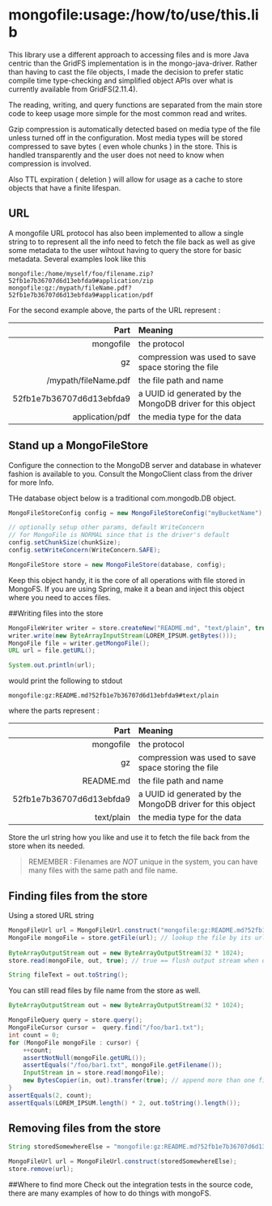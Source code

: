mongofile:usage:/how/to/use/this.lib
=======
This library use a different approach to accessing files and is more Java centric than the GridFS implementation is in the mongo-java-driver. Rather than having to cast the file objects, I made the decision to prefer static compile time type-checking and simplified object APIs over what is currently available from GridFS(2.11.4). 

The reading, writing, and query functions are separated from the main store code to keep usage more simple for the most common read and writes. 

Gzip compression is automatically detected based on media type of the file unless turned off in the configuration. Most media types will be stored compressed to save bytes ( even whole chunks ) in the store. This is handled transparently and the user does not need to know when compression is involved.

Also TTL expiration ( deletion ) will allow for usage as a cache to store objects that have a finite lifespan.

## URL 
A mongofile URL protocol has also been implemented to allow a single string to to represent all the info need to fetch the file back as well as give some metadata to the user wihtout having to query the store for basic metadata. Several examples look like this 

```
mongofile:/home/myself/foo/filename.zip?52fb1e7b36707d6d13ebfda9#application/zip
mongofile:gz:/mypath/fileName.pdf?52fb1e7b36707d6d13ebfda9#application/pdf
``` 
For the second example above, the parts of the URL represent :

| Part | Meaning |
| ----:|:--- |
| mongofile | the protocol |
| gz | compression was used to save space storing the file |
| /mypath/fileName.pdf | the file path and name |
| 52fb1e7b36707d6d13ebfda9 | a UUID id generated by the MongoDB driver for this object |
| application/pdf | the media type for the data |





## Stand up a MongoFileStore

Configure the connection to the MongoDB server and database in whatever fashion is available to you. Consult the MongoClient class from the driver for more Info.
 
THe database object below is a traditional com.mongodb.DB object.
```Java
MongoFileStoreConfig config = new MongoFileStoreConfig("myBucketName");

// optionally setup other params, default WriteConcern 
// for MongoFile is NORMAL since that is the driver's default
config.setChunkSize(chunkSize);
config.setWriteConcern(WriteConcern.SAFE);

MongoFileStore store = new MongoFileStore(database, config);
```
Keep this object handy, it is the core of all operations with file stored in MongoFS. If you are using Spring, make it a bean and inject this object where you need to acces files.





##Writing files into the store

```Java
MongoFileWriter writer = store.createNew("README.md", "text/plain", true);
writer.write(new ByteArrayInputStream(LOREM_IPSUM.getBytes()));
MongoFile file = writer.getMongoFile();
URL url = file.getURL();

System.out.println(url);
```
would print the following to stdout

```
mongofile:gz:README.md?52fb1e7b36707d6d13ebfda9#text/plain
```
where the parts represent : 

| Part | Meaning |
| ----:|:--- |
| mongofile | the protocol |
| gz | compression was used to save space storing the file |
| README.md | the file path and name |
| 52fb1e7b36707d6d13ebfda9 | a UUID id generated by the MongoDB driver for this object |
| text/plain | the media type for the data |

Store the url string how you like and use it to fetch the file back from the store when its needed. 

> REMEMBER : Filenames are *NOT* unique in the system, you can have many files with the same path and file name.




## Finding files from the store
Using a stored URL string 

```Java
MongoFileUrl url = MongoFileUrl.construct("mongofile:gz:README.md?52fb1e7b36707d6d13ebfda9#text/plain");
MongoFile mongoFile = store.getFile(url); // lookup the file by its url
  
ByteArrayOutputStream out = new ByteArrayOutputStream(32 * 1024);
store.read(mongoFile, out, true); // true == flush output stream when done

String fileText = out.toString();       
```

You can still read files by file name from the store as well.

```Java
ByteArrayOutputStream out = new ByteArrayOutputStream(32 * 1024);

MongoFileQuery query = store.query();
MongoFileCursor cursor =  query.find("/foo/bar1.txt");
int count = 0;
for (MongoFile mongoFile : cursor) {
    ++count;
    assertNotNull(mongoFile.getURL());
    assertEquals("/foo/bar1.txt", mongoFile.getFilename());
	InputStream in = store.read(mongoFile);
	new BytesCopier(in, out).transfer(true); // append more than one file together
}
assertEquals(2, count);
assertEquals(LOREM_IPSUM.length() * 2, out.toString().length());
```



## Removing files from the store

```Java
String storedSomewhereElse = "mongofile:gz:README.md?52fb1e7b36707d6d13ebfda9#text/plain";

MongoFileUrl url = MongoFileUrl.construct(storedSomewhereElse);
store.remove(url);
```




##Where to find more
Check out the integration tests in the source code, there are many examples of how to do things with mongoFS.


